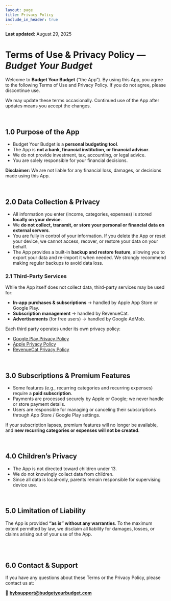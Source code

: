 ```yaml
---
layout: page
title: Privacy Policy
include_in_header: true
---
```


**Last updated:** August 29, 2025

# Terms of Use & Privacy Policy — _Budget Your Budget_

Welcome to **Budget Your Budget** (“the App”). By using this App, you agree to the following Terms of Use and Privacy Policy. If you do not agree, please discontinue use.

We may update these terms occasionally. Continued use of the App after updates means you accept the changes.

<br>

## 1.0 Purpose of the App

- Budget Your Budget is a **personal budgeting tool**.
- The App is **not a bank, financial institution, or financial advisor**.
- We do not provide investment, tax, accounting, or legal advice.
- You are solely responsible for your financial decisions.

**Disclaimer:** We are not liable for any financial loss, damages, or decisions made using this App.

<br>

## 2.0 Data Collection & Privacy

- All information you enter (income, categories, expenses) is stored **locally on your device**.
- We **do not collect, transmit, or store your personal or financial data on external servers**.
- You are fully in control of your information. If you delete the App or reset your device, we cannot access, recover, or restore your data on your behalf.
- The App provides a built-in **backup and restore feature**, allowing you to export your data and re-import it when needed. We strongly recommend making regular backups to avoid data loss.

### 2.1 Third-Party Services

While the App itself does not collect data, third-party services may be used for:

- **In-app purchases & subscriptions** → handled by Apple App Store or Google Play.
- **Subscription management** → handled by RevenueCat.
- **Advertisements** (for free users) → handled by Google AdMob.

Each third party operates under its own privacy policy:

- [Google Play Privacy Policy](https://policies.google.com/privacy)
- [Apple Privacy Policy](https://www.apple.com/legal/privacy/)
- [RevenueCat Privacy Policy](https://www.revenuecat.com/privacy)

<br>

## 3.0 Subscriptions & Premium Features

- Some features (e.g., recurring categories and recurring expenses) require a **paid subscription**.
- Payments are processed securely by Apple or Google; we never handle or store payment details.
- Users are responsible for managing or canceling their subscriptions through App Store / Google Play settings.

If your subscription lapses, premium features will no longer be available, and **new recurring categories or expenses will not be created**.

<br>

## 4.0 Children’s Privacy

- The App is not directed toward children under 13.
- We do not knowingly collect data from children.
- Since all data is local-only, parents remain responsible for supervising device use.

<br>

## 5.0 Limitation of Liability

The App is provided **“as is” without any warranties**. To the maximum extent permitted by law, we disclaim all liability for damages, losses, or claims arising out of your use of the App.

<br>

<br>

## 6.0 Contact & Support

If you have any questions about these Terms or the Privacy Policy, please contact us at:

📧 **bybsupport@budgetyourbudget.com**
